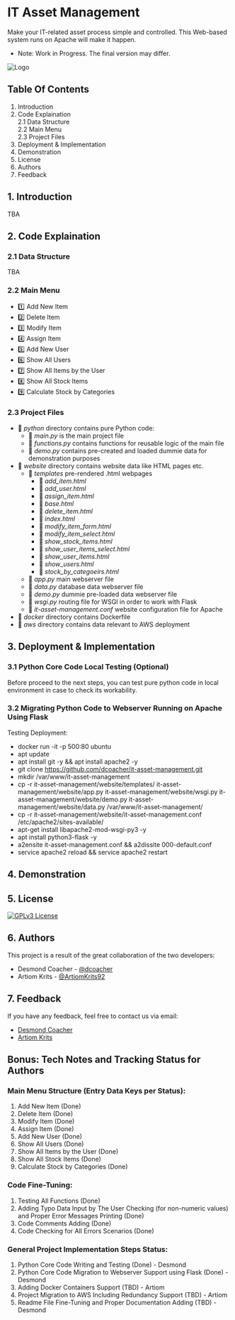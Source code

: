 # IT Asset Management
Make your IT-related asset process simple and controlled. This Web-based system runs on Apache will make it happen.
* Note: Work in Progress. The final version may differ.

![Logo](https://cdn3d.iconscout.com/3d/premium/thumb/asset-allocation-3d-icon-download-in-png-blend-fbx-gltf-file-formats--money-management-portfolio-diversification-risk-classes-capital-preservation-investment-pack-business-icons-7863809.png?f=webp)

## Table Of Contents
1. Introduction<br>
2. Code Explaination<br>
    2.1 Data Structure<br>
    2.2 Main Menu<br>
    2.3 Project Files<br>
3. Deployment & Implementation<br>
4. Demonstration
5. License<br>
6. Authors<br>
7. Feedback<br>

## 1. Introduction
TBA

## 2. Code Explaination
### 2.1 Data Structure
TBA

### 2.2 Main Menu
- :one: Add New Item<br>
- :two: Delete Item<br>
- :three: Modify Item<br>
- :four: Assign Item<br>
- :five: Add New User<br>
- :six: Show All Users<br>
- :seven: Show All Items by the User<br>
- :eight: Show All Stock Items<br>
- :nine: Calculate Stock by Categories<br>

### 2.3 Project Files
- :file_folder: *python* directory contains pure Python code:
    - :memo: *main.py* is the main project file
    - :memo: *functions.py* contains functions for reusable logic of the main file
    - :memo: *demo.py* contains pre-created and loaded dummie data for demonstration purposes
- :file_folder: *website* directory contains website data like HTML pages etc.
    - :file_folder: *templates* pre-rendered .html webpages
        - :memo: *add_item.html*
        - :memo: *add_user.html*
        - :memo: *assign_item.html*
        - :memo: *base.html*
        - :memo: *delete_item.html*
        - :memo: *index.html*
        - :memo: *modify_item_form.html* 
        - :memo: *modify_item_select.html*
        - :memo: *show_stock_items.html* 
        - :memo: *show_user_items_select.html*
        - :memo: *show_user_items.html*
        - :memo: *show_users.html*
        - :memo: *stock_by_categoeirs.html*
    - :memo: *app.py* main webserver file
    - :memo: *data.py* database data webserver file
    - :memo: *demo.py* dummie pre-loaded data webserver file
    - :memo: *wsgi.py* routing file for WSGI in order to work with Flask
    - :memo: *it-asset-management.conf* website configuration file for Apache
- :file_folder: *docker* directory contains Dockerfile
- :file_folder: *aws* directory contains data relevant to AWS deployment

## 3. Deployment & Implementation
### 3.1 Python Core Code Local Testing (Optional)
Before proceed to the next steps, you can test pure python code in local environment in case to check its workability.

### 3.2 Migrating Python Code to Webserver Running on Apache Using Flask
Testing Deployment:
- docker run -it -p 500:80 ubuntu
- apt update
- apt install git -y && apt install apache2 -y
- git clone https://github.com/dcoacher/it-asset-management.git
- mkdir /var/www/it-asset-management
- cp -r it-asset-management/website/templates/ it-asset-management/website/app.py it-asset-management/website/wsgi.py it-asset-management/website/demo.py it-asset-management/website/data.py /var/www/it-asset-management/
- cp -r it-asset-management/website/it-asset-management.conf /etc/apache2/sites-available/
- apt-get install libapache2-mod-wsgi-py3 -y
- apt install python3-flask -y
- a2ensite it-asset-management.conf && a2dissite 000-default.conf
- service apache2 reload && service apache2 restart

## 4. Demonstration

## 5. License
[![GPLv3 License](https://img.shields.io/badge/License-GPL%20v3-yellow.svg)](https://github.com/dcoacher/it-asset-management/blob/main/LICENSE)

## 6. Authors
This project is a result of the great collaboration of the two developers:
- Desmond Coacher - [@dcoacher](https://github.com/dcoacher)
- Artiom Krits - [@ArtiomKrits92](https://github.com/ArtiomKrits92)

## 7. Feedback
If you have any feedback, feel free to contact us via email: 
- [Desmond Coacher](mailto:dcoacher@outlook.com)
- [Artiom Krits](mailto:artiomkrits92@gmail.com)

## Bonus: Tech Notes and Tracking Status for Authors
### Main Menu Structure (Entry Data Keys per Status):
1. Add New Item (Done)
2. Delete Item (Done)
3. Modify Item (Done)
4. Assign Item (Done)
5. Add New User (Done)
6. Show All Users (Done)
7. Show All Items by the User (Done)
8. Show All Stock Items (Done)
9. Calculate Stock by Categories (Done)

### Code Fine-Tuning:
1. Testing All Functions (Done)
2. Adding Typo Data Input by The User Checking (for non-numeric values) and Proper Error Messages Printing (Done)
3. Code Comments Adding (Done)
4. Code Checking for All Errors Scenarios (Done)

### General Project Implementation Steps Status:
1. Python Core Code Writing and Testing (Done) - Desmond
2. Python Core Code Migration to Webserver Support using Flask (Done) - Desmond
3. Adding Docker Containers Support (TBD) - Artiom
4. Project Migration to AWS Including Redundancy Support (TBD) - Artiom
5. Readme File Fine-Tuning and Proper Documentation Adding (TBD) - Desmond

